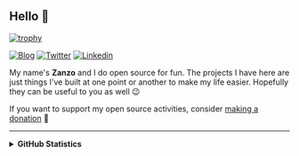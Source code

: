 <!--
**zanzo420/Zanzo420** is a ✨ _special_ ✨ repository because its `README.md` (this file) appears on your GitHub profile.

Here are some ideas to get you started:

- 🔭 I’m currently working on ...
- 🌱 I’m currently learning ...
- 👯 I’m looking to collaborate on ...
- 🤔 I’m looking for help with ...
- 💬 Ask me about ...
- 📫 How to reach me: ...
- 😄 Pronouns: ...
- ⚡ Fun fact: ...
-->
## Hello 👋
[![trophy](https://github-profile-trophy.vercel.app/?username=zanzo420&theme=darkhub&no-frame=true&no-bg=true)](https://github.com/zanzo420/github-profile-trophy)


[![Blog](https://img.shields.io/badge/blog-FFA500?style=for-the-badge&logo=rss&logoColor=white)](https://Zanzo.me/blog)
[![Twitter](https://img.shields.io/badge/Twitter-1DA1F2?style=for-the-badge&logo=twitter&logoColor=white)](https://twitter.com/xZanzo420x)
[![Linkedin](https://img.shields.io/badge/LinkedIn-0077B5?style=for-the-badge&logo=linkedin&logoColor=white)](https://linkedin.com/in/Zanzo420)

My name's **Zanzo** and I do open source for fun. The projects I have here are just things I've built at one point or another to make my life easier. Hopefully they can be useful to you as well 😉

If you want to support my open source activities, consider [making a donation](https://Zanzo.me/donate) 💛

<hr />

<details>
  <summary><b>GitHub Statistics</b></summary>
  <div>
    <img height="135px" src="https://github-readme-stats.vercel.app/api?username=Zanzo420&hide_title=true&hide_border=true&show_icons=true&include_all_commits=true&count_private=true&line_height=21&theme=dark" />
    <img height="135px" src="https://github-readme-stats.vercel.app/api/top-langs/?username=Zanzo420&hide=html&hide_title=true&hide_border=true&layout=compact&langs_count=8&theme=dark" />
  </div>
</details>
